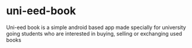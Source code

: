 # uni-eed-book
Uni-eed book is a simple android based app made specially for university going students who are interested in buying, selling or exchanging used books 
